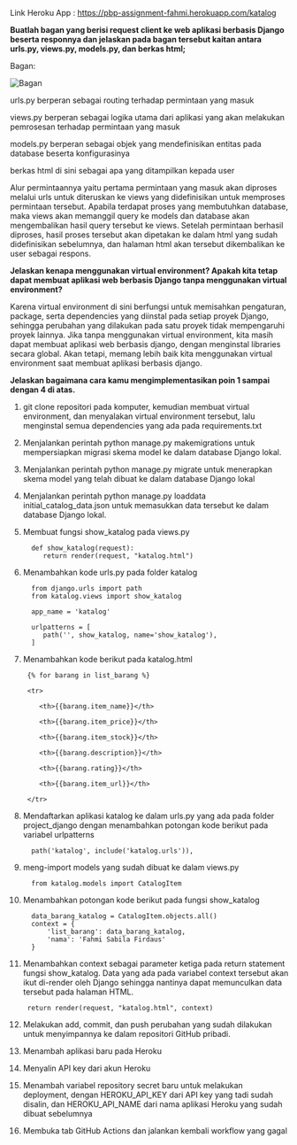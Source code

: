 Link Heroku App : https://pbp-assignment-fahmi.herokuapp.com/katalog

**Buatlah bagan yang berisi request client ke web aplikasi berbasis Django beserta responnya dan jelaskan pada bagan tersebut kaitan antara urls.py, views.py, models.py, dan berkas html;**

Bagan: 

![Bagan](https://drive.google.com/uc?export=view&id=1cMwqWUmwju5w1-vjYqd3etOm-BDXcot0)

urls.py berperan sebagai routing terhadap permintaan yang masuk

views.py berperan sebagai logika utama dari aplikasi yang akan melakukan pemrosesan terhadap permintaan yang masuk

models.py berperan sebagai objek yang mendefinisikan entitas pada database beserta konfigurasinya

berkas html di sini sebagai apa yang ditampilkan kepada user

Alur permintaannya yaitu pertama permintaan yang masuk akan diproses melalui urls untuk diteruskan ke views yang didefinisikan untuk memproses permintaan tersebut. Apabila terdapat proses yang membutuhkan database, maka views akan memanggil query ke models dan database akan mengembalikan hasil query tersebut ke views. Setelah permintaan berhasil diproses, hasil proses tersebut akan dipetakan ke dalam html yang sudah didefinisikan sebelumnya, dan halaman html akan tersebut dikembalikan ke user sebagai respons.

**Jelaskan kenapa menggunakan virtual environment? Apakah kita tetap dapat membuat aplikasi web berbasis Django tanpa menggunakan virtual environment?**

Karena virtual environment di sini berfungsi untuk memisahkan pengaturan, package, serta dependencies yang diinstal pada setiap proyek Django, sehingga perubahan yang dilakukan pada satu proyek tidak mempengaruhi proyek lainnya. Jika tanpa menggunakan virtual environment, kita masih dapat membuat aplikasi web berbasis django, dengan menginstal libraries secara global. Akan tetapi, memang lebih baik kita menggunakan virtual environment saat membuat aplikasi berbasis django.

**Jelaskan bagaimana cara kamu mengimplementasikan poin 1 sampai dengan 4 di atas.**

1. git clone repositori pada komputer, kemudian membuat virtual environment, dan menyalakan virtual environment tersebut, lalu menginstal semua dependencies yang ada pada requirements.txt
2. Menjalankan perintah python manage.py makemigrations untuk mempersiapkan migrasi skema model ke dalam database Django lokal.
3. Menjalankan perintah python manage.py migrate untuk menerapkan skema model yang telah dibuat ke dalam database Django lokal
4. Menjalankan perintah python manage.py loaddata initial_catalog_data.json untuk memasukkan data tersebut ke dalam database Django lokal.
5. Membuat fungsi show_katalog pada views.py

         def show_katalog(request):
            return render(request, "katalog.html")
      
6. Menambahkan kode urls.py pada folder katalog

         from django.urls import path
         from katalog.views import show_katalog

         app_name = 'katalog'

         urlpatterns = [
            path('', show_katalog, name='show_katalog'),
         ]

7. Menambahkan kode berikut pada katalog.html

        {% for barang in list_barang %}

        <tr>

           <th>{{barang.item_name}}</th>

           <th>{{barang.item_price}}</th>

           <th>{{barang.item_stock}}</th>

           <th>{{barang.description}}</th>

           <th>{{barang.rating}}</th>

           <th>{{barang.item_url}}</th>

        </tr>

8. Mendaftarkan aplikasi katalog ke dalam urls.py yang ada pada folder project_django dengan menambahkan potongan kode berikut pada variabel urlpatterns

         path('katalog', include('katalog.urls')),
   
   
9. meng-import models yang sudah dibuat ke dalam views.py

         from katalog.models import CatalogItem

10. Menambahkan potongan kode berikut pada fungsi show_katalog

          data_barang_katalog = CatalogItem.objects.all()
          context = {
              'list_barang': data_barang_katalog,
              'nama': 'Fahmi Sabila Firdaus'
          }
    
11. Menambahkan context sebagai parameter ketiga pada return statement fungsi show_katalog. Data yang ada pada variabel context tersebut akan ikut di-render oleh Django sehingga nantinya dapat memunculkan data tersebut pada halaman HTML.

         return render(request, "katalog.html", context)
   
12. Melakukan add, commit, dan push perubahan yang sudah dilakukan untuk menyimpannya ke dalam repositori GitHub pribadi.
13. Menambah aplikasi baru pada Heroku
14. Menyalin API key dari akun Heroku
15. Menambah variabel repository secret baru untuk melakukan deployment, dengan HEROKU_API_KEY dari API key yang tadi sudah disalin, dan HEROKU_API_NAME dari nama aplikasi Heroku yang sudah dibuat sebelumnya
16. Membuka tab GitHub Actions dan jalankan kembali workflow yang gagal
